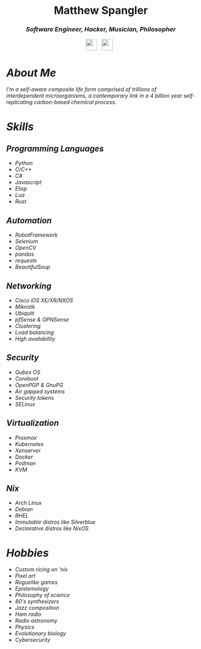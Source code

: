 <div align='center'>
  <h1>Matthew Spangler</h1>
  <h3><i>Software Engineer, Hacker, Musician, Philosopher<i></h3>
  <a href="https://www.linkedin.com/in/mattspangler-tech/"><img height="30" src="https://skillicons.dev/icons?i=linkedin"></a>&nbsp;&nbsp;
  <a href="https://unix.stackexchange.com/users/572504/nebulasurfer/"><img height="30" src="https://skillicons.dev/icons?i=stackoverflow"></a>&nbsp;&nbsp;
</div>

# About Me
I'm a self-aware composite life form comprised of trillions of interdependent microorganisms, a contemporary link in a 4 billion year self-replicating carbon-based chemical process.

# Skills
## Programming Languages
- Python
- C/C++
- C#
- Javascript
- Elisp
- Lua
- Rust

## Automation
- RobotFramework
- Selenium
- OpenCV
- pandas
- requests
- BeautifulSoup

## Networking
- Cisco iOS XE/XR/NXOS
- Mikrotik
- Ubiquiti
- pfSense & OPNSense
- Clustering
- Load balancing
- High availability

## Security
- Qubes OS
- Coreboot
- OpenPGP & GnuPG
- Air gapped systems
- Security tokens
- SELinux

## Virtualization
- Proxmox
- Kubernetes
- Xenserver
- Docker
- Podman
- KVM

## Nix
- Arch Linux
- Debian
- RHEL
- Immutable distros like Silverblue
- Declarative distros like NixOS

# Hobbies
- Custom ricing on 'nix
- Pixel art
- Roguelike games
- Epistemology
- Philosophy of science
- 80's synthesizers
- Jazz composition
- Ham radio
- Radio astronomy
- Physics
- Evolutionary biology
- Cybersecurity
